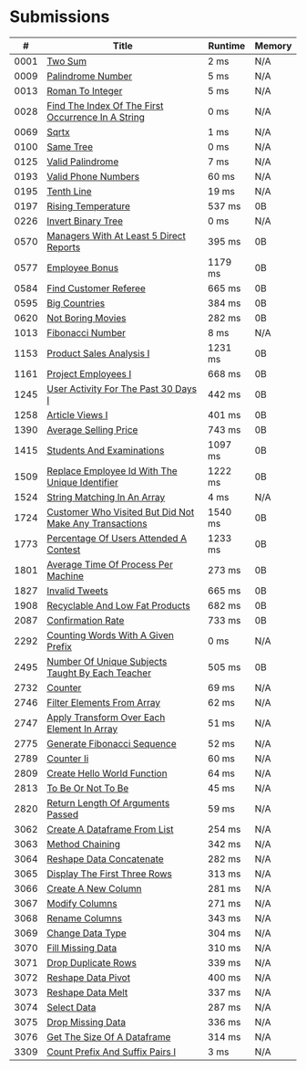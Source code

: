 # Submissions

| #   | Title                                      | Runtime   | Memory    |
|-----|--------------------------------------------|-----------|-----------|
| 0001 | [Two Sum](https://leetcode.com/problems/two-sum/) | 2 ms | N/A |
| 0009 | [Palindrome Number](https://leetcode.com/problems/palindrome-number/) | 5 ms | N/A |
| 0013 | [Roman To Integer](https://leetcode.com/problems/roman-to-integer/) | 5 ms | N/A |
| 0028 | [Find The Index Of The First Occurrence In A String](https://leetcode.com/problems/find-the-index-of-the-first-occurrence-in-a-string/) | 0 ms | N/A |
| 0069 | [Sqrtx](https://leetcode.com/problems/sqrtx/) | 1 ms | N/A |
| 0100 | [Same Tree](https://leetcode.com/problems/same-tree/) | 0 ms | N/A |
| 0125 | [Valid Palindrome](https://leetcode.com/problems/valid-palindrome/) | 7 ms | N/A |
| 0193 | [Valid Phone Numbers](https://leetcode.com/problems/valid-phone-numbers/) | 60 ms | N/A |
| 0195 | [Tenth Line](https://leetcode.com/problems/tenth-line/) | 19 ms | N/A |
| 0197 | [Rising Temperature](https://leetcode.com/problems/rising-temperature/) | 537 ms | 0B |
| 0226 | [Invert Binary Tree](https://leetcode.com/problems/invert-binary-tree/) | 0 ms | N/A |
| 0570 | [Managers With At Least 5 Direct Reports](https://leetcode.com/problems/managers-with-at-least-5-direct-reports/) | 395 ms | 0B |
| 0577 | [Employee Bonus](https://leetcode.com/problems/employee-bonus/) | 1179 ms | 0B |
| 0584 | [Find Customer Referee](https://leetcode.com/problems/find-customer-referee/) | 665 ms | 0B |
| 0595 | [Big Countries](https://leetcode.com/problems/big-countries/) | 384 ms | 0B |
| 0620 | [Not Boring Movies](https://leetcode.com/problems/not-boring-movies/) | 282 ms | 0B |
| 1013 | [Fibonacci Number](https://leetcode.com/problems/fibonacci-number/) | 8 ms | N/A |
| 1153 | [Product Sales Analysis I](https://leetcode.com/problems/product-sales-analysis-i/) | 1231 ms | 0B |
| 1161 | [Project Employees I](https://leetcode.com/problems/project-employees-i/) | 668 ms | 0B |
| 1245 | [User Activity For The Past 30 Days I](https://leetcode.com/problems/user-activity-for-the-past-30-days-i/) | 442 ms | 0B |
| 1258 | [Article Views I](https://leetcode.com/problems/article-views-i/) | 401 ms | 0B |
| 1390 | [Average Selling Price](https://leetcode.com/problems/average-selling-price/) | 743 ms | 0B |
| 1415 | [Students And Examinations](https://leetcode.com/problems/students-and-examinations/) | 1097 ms | 0B |
| 1509 | [Replace Employee Id With The Unique Identifier](https://leetcode.com/problems/replace-employee-id-with-the-unique-identifier/) | 1222 ms | 0B |
| 1524 | [String Matching In An Array](https://leetcode.com/problems/string-matching-in-an-array/) | 4 ms | N/A |
| 1724 | [Customer Who Visited But Did Not Make Any Transactions](https://leetcode.com/problems/customer-who-visited-but-did-not-make-any-transactions/) | 1540 ms | 0B |
| 1773 | [Percentage Of Users Attended A Contest](https://leetcode.com/problems/percentage-of-users-attended-a-contest/) | 1233 ms | 0B |
| 1801 | [Average Time Of Process Per Machine](https://leetcode.com/problems/average-time-of-process-per-machine/) | 273 ms | 0B |
| 1827 | [Invalid Tweets](https://leetcode.com/problems/invalid-tweets/) | 665 ms | 0B |
| 1908 | [Recyclable And Low Fat Products](https://leetcode.com/problems/recyclable-and-low-fat-products/) | 682 ms | 0B |
| 2087 | [Confirmation Rate](https://leetcode.com/problems/confirmation-rate/) | 733 ms | 0B |
| 2292 | [Counting Words With A Given Prefix](https://leetcode.com/problems/counting-words-with-a-given-prefix/) | 0 ms | N/A |
| 2495 | [Number Of Unique Subjects Taught By Each Teacher](https://leetcode.com/problems/number-of-unique-subjects-taught-by-each-teacher/) | 505 ms | 0B |
| 2732 | [Counter](https://leetcode.com/problems/counter/) | 69 ms | N/A |
| 2746 | [Filter Elements From Array](https://leetcode.com/problems/filter-elements-from-array/) | 62 ms | N/A |
| 2747 | [Apply Transform Over Each Element In Array](https://leetcode.com/problems/apply-transform-over-each-element-in-array/) | 51 ms | N/A |
| 2775 | [Generate Fibonacci Sequence](https://leetcode.com/problems/generate-fibonacci-sequence/) | 52 ms | N/A |
| 2789 | [Counter Ii](https://leetcode.com/problems/counter-ii/) | 60 ms | N/A |
| 2809 | [Create Hello World Function](https://leetcode.com/problems/create-hello-world-function/) | 64 ms | N/A |
| 2813 | [To Be Or Not To Be](https://leetcode.com/problems/to-be-or-not-to-be/) | 45 ms | N/A |
| 2820 | [Return Length Of Arguments Passed](https://leetcode.com/problems/return-length-of-arguments-passed/) | 59 ms | N/A |
| 3062 | [Create A Dataframe From List](https://leetcode.com/problems/create-a-dataframe-from-list/) | 254 ms | N/A |
| 3063 | [Method Chaining](https://leetcode.com/problems/method-chaining/) | 342 ms | N/A |
| 3064 | [Reshape Data Concatenate](https://leetcode.com/problems/reshape-data-concatenate/) | 282 ms | N/A |
| 3065 | [Display The First Three Rows](https://leetcode.com/problems/display-the-first-three-rows/) | 313 ms | N/A |
| 3066 | [Create A New Column](https://leetcode.com/problems/create-a-new-column/) | 281 ms | N/A |
| 3067 | [Modify Columns](https://leetcode.com/problems/modify-columns/) | 271 ms | N/A |
| 3068 | [Rename Columns](https://leetcode.com/problems/rename-columns/) | 343 ms | N/A |
| 3069 | [Change Data Type](https://leetcode.com/problems/change-data-type/) | 304 ms | N/A |
| 3070 | [Fill Missing Data](https://leetcode.com/problems/fill-missing-data/) | 310 ms | N/A |
| 3071 | [Drop Duplicate Rows](https://leetcode.com/problems/drop-duplicate-rows/) | 339 ms | N/A |
| 3072 | [Reshape Data Pivot](https://leetcode.com/problems/reshape-data-pivot/) | 400 ms | N/A |
| 3073 | [Reshape Data Melt](https://leetcode.com/problems/reshape-data-melt/) | 337 ms | N/A |
| 3074 | [Select Data](https://leetcode.com/problems/select-data/) | 287 ms | N/A |
| 3075 | [Drop Missing Data](https://leetcode.com/problems/drop-missing-data/) | 336 ms | N/A |
| 3076 | [Get The Size Of A Dataframe](https://leetcode.com/problems/get-the-size-of-a-dataframe/) | 314 ms | N/A |
| 3309 | [Count Prefix And Suffix Pairs I](https://leetcode.com/problems/count-prefix-and-suffix-pairs-i/) | 3 ms | N/A |